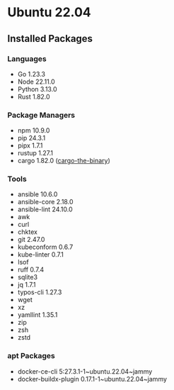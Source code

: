 # Ubuntu 22.04

## Installed Packages

### Languages

- Go 1.23.3
- Node 22.11.0
- Python 3.13.0
- Rust 1.82.0

### Package Managers

- npm 10.9.0
- pip 24.3.1
- pipx 1.7.1
- rustup 1.27.1
- cargo 1.82.0 ([cargo-the-binary](https://github.com/rust-lang/cargo/blob/master/src/cargo/version.rs))

### Tools

- ansible 10.6.0
- ansible-core 2.18.0
- ansible-lint 24.10.0
- awk
- curl
- chktex
- git 2.47.0
- kubeconform 0.6.7
- kube-linter 0.7.1
- lsof
- ruff 0.7.4
- sqlite3
- jq 1.7.1
- typos-cli 1.27.3
- wget
- xz
- yamllint 1.35.1
- zip
- zsh
- zstd

### apt Packages

- docker-ce-cli 5:27.3.1-1\~ubuntu.22.04\~jammy
- docker-buildx-plugin 0.17.1-1\~ubuntu.22.04\~jammy
